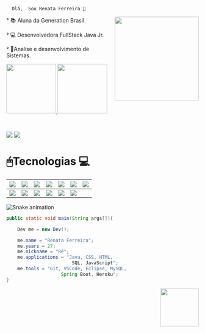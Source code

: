       Olá,  Sou Renata Ferreira 👋

°  📚 Aluna da Generation Brasil.           <img align='right' src="https://monophy.com/media/H3ZUIgnoHykSVP8ZBK/monophy.gif" width="220">   

°  💻 Desenvolvedora FullStack Java Jr.

° 🧠Analise e desenvolvimento de Sistemas.

  <a href="https://github.com/reborsolli"><img height="130em" src="https://github-readme-stats.vercel.app/api?username=reborsolli&show_icons=true&theme=dark&include_all_commits=true&count_private=true"/>
  <img height="130em" src="https://github-readme-stats.vercel.app/api/top-langs/?username=reborsolli&layout=compact&langs_count=7&theme=dark"/>
    
</div> <div style="display: inline_block"><br>
</div>  
  
 
 
  
 
    
<a href="https://instagram.com/reborsolli" target="_blank"><img src="https://img.shields.io/badge/-Instagram-%23E4405F?style=for-the-badge&logo=instagram&logoColor=white" target="_blank"></a>
  <a href="https://www.linkedin.com/in/renata-borsolli-56162910b" target="_blank"><img src="https://img.shields.io/badge/-LinkedIn-%230077B5?style=for-the-badge&logo=linkedin&logoColor=white" target="_blank"></a> 
  
    
#  🖱Tecnologias 💻
  
 | <img src="https://img.shields.io/badge/HTML5-orange?style=for-the-badge&logo=html5&logoColor=white"> | <img src="https://img.shields.io/badge/CSS3-blue?style=for-the-badge&logo=css3&logoColor=white"> | <img src="https://img.shields.io/badge/JavaScript-323330?style=for-the-badge&logo=javascript&logoColor=F7DF1E"> |<img src="https://img.shields.io/badge/Angular-DD0031?style=for-the-badge&logo=angular&logoColor=white"> | <img src="https://img.shields.io/badge/Java-purple?style=for-the-badge&logo=java&logoColor=white"> |<img src="https://img.shields.io/badge/Heroku-430098?style=for-the-badge&logo=heroku&logoColor=white">  | <img src="https://img.shields.io/badge/Spring_Boot-F2F4F9?style=for-the-badge&logo=spring-boot"> |
| :----------------------------------------------------------: | :----------------------------------------------------------: | :----------------------------------------------------------: | ----------------------------------------------------------: | :----------------------------------------------------------: | :----------------------------------------------------------: | :----------------------------------------------------------: |
|   <img src="https://img.shields.io/badge/MySQL-00000F?style=for-the-badge&logo=mysql&logoColor=white"> | <img src="https://img.shields.io/badge/Git-008000?style=for-the-badge&logo=git&logoColor=white"> |<img src="https://img.shields.io/badge/Bootstrap-563D7C?style=for-the-badge&logo=bootstrap&logoColor=white" /> | <img src="https://img.shields.io/badge/Postman-FF6C37?style=for-the-badge&logo=Postman&logoColor=white"/> | <img src="https://img.shields.io/badge/Eclipse-2C2255?style=for-the-badge&logo=eclipse&logoColor=white" /> |<img src="https://img.shields.io/badge/Visual_Studio-5C2D91?style=for-the-badge&logo=visual%20studio&logoColor=white" /> | 

  
  
  
  ![Snake animation](https://github.com/codethi/codethi/blob/output/github-contribution-grid-snake.svg)
</div>



```java
public static void main(String args[]){

    Dev me = new Dev();

    me.name = "Renata Ferreira";
    me.years = 27;
    me.nickname = "Rê";
    me.applications = "Java, CSS, HTML,
                        SQL, JavaScript";
    me.tools = "Git, VSCode, Eclipse, MySQL, 
                    Spring Boot, Heroku";
}
```




 <img align='right' src="https://media.giphy.com/media/u2pmTWUi0MXjyrMaVj/giphy.gif" width="100">






